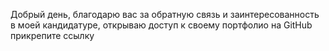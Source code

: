 Добрый день, благодарю вас за обратную связь и заинтересованность в моей кандидатуре, открываю доступ к своему портфолио на GitHub прикрепите ссылку
